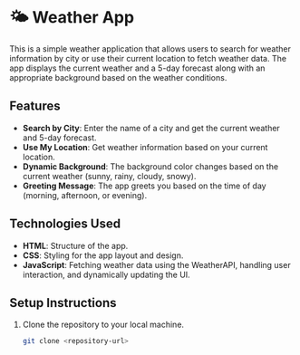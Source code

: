# 🌤️ Weather App

This is a simple weather application that allows users to search for weather information by city or use their current location to fetch weather data. The app displays the current weather and a 5-day forecast along with an appropriate background based on the weather conditions.

## Features

- **Search by City**: Enter the name of a city and get the current weather and 5-day forecast.
- **Use My Location**: Get weather information based on your current location.
- **Dynamic Background**: The background color changes based on the current weather (sunny, rainy, cloudy, snowy).
- **Greeting Message**: The app greets you based on the time of day (morning, afternoon, or evening).

## Technologies Used

- **HTML**: Structure of the app.
- **CSS**: Styling for the app layout and design.
- **JavaScript**: Fetching weather data using the WeatherAPI, handling user interaction, and dynamically updating the UI.

## Setup Instructions

1. Clone the repository to your local machine.

   ```bash
   git clone <repository-url>
